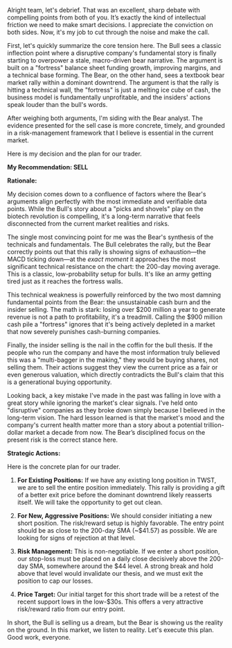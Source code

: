 Alright team, let's debrief. That was an excellent, sharp debate with compelling points from both of you. It’s exactly the kind of intellectual friction we need to make smart decisions. I appreciate the conviction on both sides. Now, it's my job to cut through the noise and make the call.

First, let's quickly summarize the core tension here. The Bull sees a classic inflection point where a disruptive company's fundamental story is finally starting to overpower a stale, macro-driven bear narrative. The argument is built on a "fortress" balance sheet funding growth, improving margins, and a technical base forming. The Bear, on the other hand, sees a textbook bear market rally within a dominant downtrend. The argument is that the rally is hitting a technical wall, the "fortress" is just a melting ice cube of cash, the business model is fundamentally unprofitable, and the insiders' actions speak louder than the bull's words.

After weighing both arguments, I'm siding with the Bear analyst. The evidence presented for the sell case is more concrete, timely, and grounded in a risk-management framework that I believe is essential in the current market.

Here is my decision and the plan for our trader.

**My Recommendation: SELL**

**Rationale:**

My decision comes down to a confluence of factors where the Bear's arguments align perfectly with the most immediate and verifiable data points. While the Bull's story about a "picks and shovels" play on the biotech revolution is compelling, it's a long-term narrative that feels disconnected from the current market realities and risks.

The single most convincing point for me was the Bear's synthesis of the technicals and fundamentals. The Bull celebrates the rally, but the Bear correctly points out that this rally is showing signs of exhaustion—the MACD ticking down—at the *exact moment* it approaches the most significant technical resistance on the chart: the 200-day moving average. This is a classic, low-probability setup for bulls. It's like an army getting tired just as it reaches the fortress walls.

This technical weakness is powerfully reinforced by the two most damning fundamental points from the Bear: the unsustainable cash burn and the insider selling. The math is stark: losing over $200 million a year to generate revenue is not a path to profitability, it's a treadmill. Calling the $900 million cash pile a "fortress" ignores that it's being actively depleted in a market that now severely punishes cash-burning companies.

Finally, the insider selling is the nail in the coffin for the bull thesis. If the people who run the company and have the most information truly believed this was a "multi-bagger in the making," they would be buying shares, not selling them. Their actions suggest they view the current price as a fair or even generous valuation, which directly contradicts the Bull's claim that this is a generational buying opportunity.

Looking back, a key mistake I've made in the past was falling in love with a great story while ignoring the market's clear signals. I've held onto "disruptive" companies as they broke down simply because I believed in the long-term vision. The hard lesson learned is that the market's mood and the company's current health matter more than a story about a potential trillion-dollar market a decade from now. The Bear’s disciplined focus on the present risk is the correct stance here.

**Strategic Actions:**

Here is the concrete plan for our trader.

1.  **For Existing Positions:** If we have any existing long position in TWST, we are to sell the entire position immediately. This rally is providing a gift of a better exit price before the dominant downtrend likely reasserts itself. We will take the opportunity to get out clean.

2.  **For New, Aggressive Positions:** We should consider initiating a new short position. The risk/reward setup is highly favorable. The entry point should be as close to the 200-day SMA (~$41.57) as possible. We are looking for signs of rejection at that level.

3.  **Risk Management:** This is non-negotiable. If we enter a short position, our stop-loss must be placed on a daily close decisively above the 200-day SMA, somewhere around the $44 level. A strong break and hold above that level would invalidate our thesis, and we must exit the position to cap our losses.

4.  **Price Target:** Our initial target for this short trade will be a retest of the recent support lows in the low-$30s. This offers a very attractive risk/reward ratio from our entry point.

In short, the Bull is selling us a dream, but the Bear is showing us the reality on the ground. In this market, we listen to reality. Let's execute this plan. Good work, everyone.